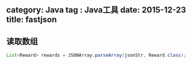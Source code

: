 category: Java
tag : Java工具
date: 2015-12-23
title: fastjson
---
## 读取数组
```java
List<Reward> rewards = JSONArray.parseArray(jsonStr, Reward.class);
```